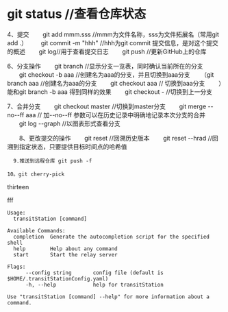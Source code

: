# git status //查看仓库状态


4、提交
　　git add mmm.sss //mmm为文件名称，sss为文件拓展名（常用git add .）
　　git commit -m "hhh" //hhh为git commit 提交信息，是对这个提交的概述
　　git log//用于查看提交日志
　　git push //更新GitHub上的仓库


6、分支操作
　　git branch //显示分支一览表，同时确认当前所在的分支
　　git checkout -b aaa //创建名为aaa的分支，并且切换到aaa分支
　　（git branch aaa //创建名为aaa的分支
　　git checkout aaa // 切换到aaa分支
　　）能和git branch -b aaa 得到同样的效果
　　git checkout - //切换到上一分支

7、合并分支
　　git checkout master //切换到master分支
　　git merge --no--ff aaa // 加--no--ff 参数可以在历史记录中明确地记录本次分支的合并
　　git log --graph //以图表形式查看分支

　　8、更改提交的操作
　　git reset //回溯历史版本
　　git reset --hrad //回溯到指定状态，只要提供目标时间点的哈希值


      9.推送到远程仓库 git push -f

    10。git cherry-pick


thirteen

fff


```
Usage:
  transitStation [command]

Available Commands:
  completion  Generate the autocompletion script for the specified shell
  help        Help about any command
  start       Start the relay server

Flags:
      --config string       config file (default is $HOME/.transitStationConfig.yaml)
      -h, --help            help for transitStation

Use "transitStation [command] --help" for more information about a command.

```

